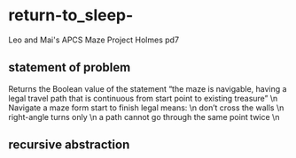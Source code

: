 # return-to_sleep-
Leo and Mai's APCS Maze Project Holmes pd7

## statement of problem
Returns the Boolean value of the statement “the maze is navigable, having a legal travel path that is continuous from start point to existing treasure” \n
Navigate a maze form start to finish legal means: \n
    don’t cross the walls \n
    right-angle turns only \n
    a path cannot go through the same point twice \n
## recursive abstraction
